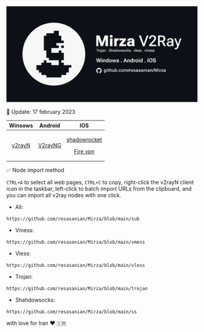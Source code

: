 ![](Aspose.Words.baf31816-ca33-4076-9924-ea7599c0acbf.001.png)

📅 Update: 17 february 2023

|Winsows|Android|IOS|
| :-: | :-: | :-: |
|[v2rayN](https://github.com/2dust/v2rayN/releases/download/3.27/v2rayN-Core.zip)|[V2rayNG](https://github.com/2dust/v2rayNG/releases/download/1.6.28/v2rayNG_1.6.28_arm64-v8a.apk)|<p>[shadowrocket](https://apps.apple.com/us/app/shadowrocket/id932747118)</p><p>[Fire vpn](https://apps.apple.com/us/app/fair-vpn/id1533873488)</p>|

✅ Node import method

`CTRL+A` to select all web pages, `CTRL+C` to copy, right-click the v2rayN client icon in the taskbar, left-click to batch import URLs from the clipboard, and you can import all v2ray nodes with one click.


- All:
```
https://github.com/resasanian/Mirza/blob/main/sub
```
- Vmess:
```
https://github.com/resasanian/Mirza/blob/main/vmess
```
- Vless:
```
https://github.com/resasanian/Mirza/blob/main/vless
```
- Trojan:
```
https://github.com/resasanian/Mirza/blob/main/trojan
```
- Shahdowsocks:
```
https://github.com/resasanian/Mirza/blob/main/ss
```
with love for Iran ♥ 🇮🇷
